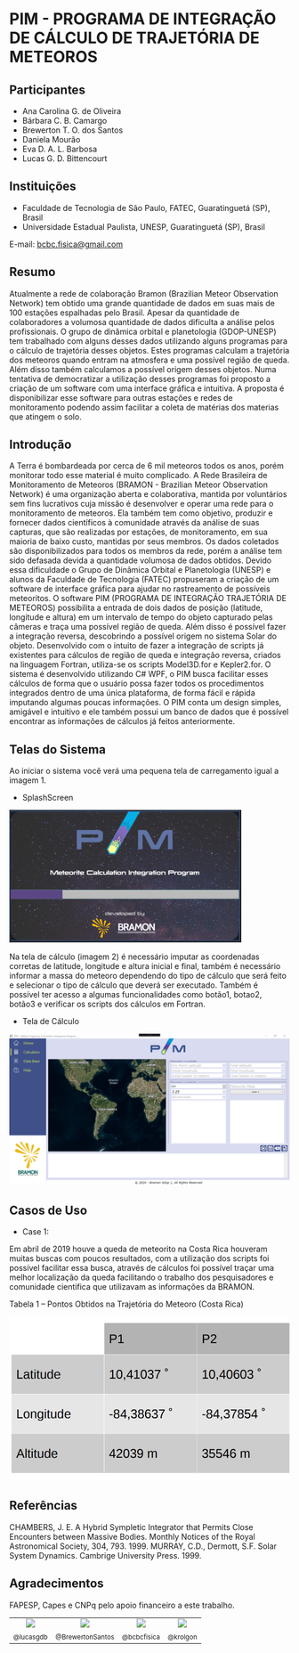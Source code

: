 # PIM - PROGRAMA DE INTEGRAÇÃO DE CÁLCULO DE TRAJETÓRIA DE METEOROS

## Participantes

- Ana Carolina G. de Oliveira
- Bárbara C. B. Camargo
- Brewerton T. O. dos Santos
- Daniela Mourão
- Eva D. A. L. Barbosa
- Lucas G. D. Bittencourt

## Instituições

- Faculdade de Tecnologia de São Paulo, FATEC, Guaratinguetá (SP), Brasil
- Universidade Estadual Paulista, UNESP, Guaratinguetá (SP), Brasil

E-mail: bcbc.fisica@gmail.com

## Resumo

Atualmente a rede de colaboração Bramon (Brazilian Meteor Observation Network) tem obtido uma grande quantidade de dados em suas mais de 100 estações espalhadas pelo Brasil. Apesar da quantidade de colaboradores a volumosa quantidade de dados dificulta a análise pelos profissionais. O grupo de dinâmica orbital e planetologia (GDOP-UNESP) tem trabalhado com alguns desses dados utilizando alguns programas para o cálculo de trajetória desses objetos. Estes programas calculam a trajetória dos meteoros quando entram na atmosfera e uma possível região de queda. Além disso também calculamos a possível origem desses objetos. Numa tentativa de democratizar a utilização desses programas foi proposto a criação de um software com uma interface gráfica e intuitiva. A proposta é disponibilizar esse software para outras estações e redes de monitoramento podendo assim facilitar a coleta de matérias dos materias que atingem o solo.

## Introdução

A Terra é bombardeada por cerca de 6 mil meteoros todos os anos, porém monitorar todo esse material é muito complicado. A Rede Brasileira de Monitoramento de Meteoros (BRAMON - Brazilian Meteor Observation Network) é uma organização aberta e colaborativa, mantida por voluntários sem fins lucrativos cuja missão é desenvolver e operar uma rede para o monitoramento de meteoros. Ela também tem como objetivo, produzir e fornecer dados científicos à comunidade através da análise de suas capturas, que são realizadas por estações, de monitoramento, em sua maioria de baixo custo, mantidas por seus membros.
Os dados coletados são disponibilizados para todos os membros da rede, porém a análise tem sido defasada devida a quantidade volumosa de dados obtidos. Devido essa dificuldade o Grupo de Dinâmica Orbital e Planetologia (UNESP) e alunos da Faculdade de Tecnologia (FATEC) propuseram a criação de um software de interface gráfica para ajudar no rastreamento de possíveis meteoritos.
O software PIM (PROGRAMA DE INTEGRAÇÃO TRAJETÓRIA DE METEOROS) possibilita a entrada de dois dados de posição (latitude, longitude e altura) em um intervalo de tempo do objeto capturado pelas câmeras e traça uma possível região de queda. Além disso é possível fazer a integração reversa, descobrindo a possível origem no sistema Solar do objeto.
Desenvolvido com o intuito de fazer a integração de scripts já existentes para cálculos de região de queda e integração reversa, criados na linguagem Fortran, utiliza-se os scripts Model3D.for e Kepler2.for.
O sistema é desenvolvido utilizando C# WPF, o PIM busca facilitar esses cálculos de forma que o usuário possa fazer todos os procedimentos integrados dentro de uma única plataforma, de forma fácil e rápida imputando algumas poucas informações. O PIM conta um design simples, amigável e intuitivo e ele também possui um banco de dados que é possível encontrar as informações de cálculos já feitos anteriormente.

## Telas do Sistema

Ao iniciar o sistema você verá uma pequena tela de carregamento igual a imagem 1.

- SplashScreen

![SplashScreen](images/splashscreen.png)

Na tela de cálculo (imagem 2) é necessário imputar as coordenadas corretas de latitude, longitude e altura inicial e final, também é necessário informar a massa do meteoro dependendo do tipo de cálculo que será feito e selecionar o tipo de cálculo que deverá ser executado. Também é possível ter acesso a algumas funcionalidades como botão1, botao2, botão3 e verificar os scripts dos cálculos em Fortran.

- Tela de Cálculo

![CalculatorForm](./images/calculatorform.png)

## Casos de Uso

- Case 1:

Em abril de 2019 houve a queda de meteorito na Costa Rica houveram muitas buscas com poucos resultados, com a utilização dos scripts foi possível facilitar essa busca, através de cálculos foi possível traçar uma melhor localização da queda facilitando o trabalho dos pesquisadores e comunidade cientifica que utilizavam as informações da BRAMON.

Tabela 1 – Pontos Obtidos na Trajetória do Meteoro (Costa Rica)

![table](images/table.png)

## Referências

CHAMBERS, J. E. A Hybrid Sympletic Integrator that Permits Close Encounters between
Massive Bodies. Monthly Notices of the Royal Astronomical Society, 304, 793. 1999.
MURRAY, C.D., Dermott, S.F. Solar System Dynamics. Cambrige University Press. 1999.

## Agradecimentos

FAPESP, Capes e CNPq pelo apoio financeiro a este trabalho.

<table>
    <tr>
        <td style="text-align:center">
            <a href="https://github.com/lucasgdb" target="blank" rel="noopener"><img src="https://avatars3.githubusercontent.com/u/13838273?s=115&u=ebbd853c5f90c7be064e2ee643df722676e5d13e&v=4"><br><sub>@lucasgdb</sub></a>
        </td>
        <td style="text-align:center">
            <a href="https://github.com/BrewertonSantos" target="blank" rel="noopener"><img src="https://avatars2.githubusercontent.com/u/55927647?s=115&u=fdd724c245678796918063eb59d9e60be52f6e54&v=4"><br><sub>@BrewertonSantos</sub></a>
        </td>
        <td style="text-align:center">
            <a href="https://github.com/bcbcfisica" target="blank" rel="noopener"><img src="https://avatars3.githubusercontent.com/u/37511913?s=115&u=769522f8379a331b49da0d27733c9787d1ed03da&v=4"><br><sub>@bcbcfisica</sub></a>
        </td>
        <td style="text-align:center">
            <a href="https://github.com/krolgon" target="blank" rel="noopener"><img src="https://avatars3.githubusercontent.com/u/33358586?s=115&u=765b1e39e6e0e8bef9acd4a9821ebdad9d803536&v=4"><br><sub>@krolgon</sub></a>
        </td>
    </tr>
</table>
